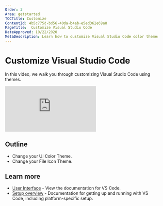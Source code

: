 ```yaml
---
Order: 3
Area: getstarted
TOCTitle: Customize
ContentId: 4b5c775d-bd56-40da-b4ab-e5ed362e69a8
PageTitle:  Customize Visual Studio Code
DateApproved: 10/22/2020
MetaDescription: Learn how to customize Visual Studio Code color themes and file icons.
---
```

# Customize Visual Studio Code

In this video, we walk you through customizing Visual Studio Code using themes.

<iframe src="https://www.youtube-nocookie.com/embed/HOShAQzOy4Q" frameborder="0" frameborder="0" allow="accelerometer; autoplay; encrypted-media; gyroscope; picture-in-picture" allowfullscreen></iframe>

## Outline

* Change your UI Color Theme.
* Change your File Icon Theme.

## Learn more

* [User Interface](/docs/getstarted/userinterface.md) - View the documentation for VS Code.
* [Setup overview](/docs/setup/setup-overview.md) - Documentation for getting up and running with VS Code, including platform-specific setup.
